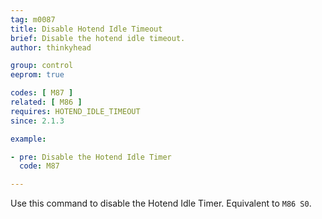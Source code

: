 ```yaml
---
tag: m0087
title: Disable Hotend Idle Timeout
brief: Disable the hotend idle timeout.
author: thinkyhead

group: control
eeprom: true

codes: [ M87 ]
related: [ M86 ]
requires: HOTEND_IDLE_TIMEOUT
since: 2.1.3

example:

- pre: Disable the Hotend Idle Timer
  code: M87

---
```


Use this command to disable the Hotend Idle Timer. Equivalent to `M86 S0`.
